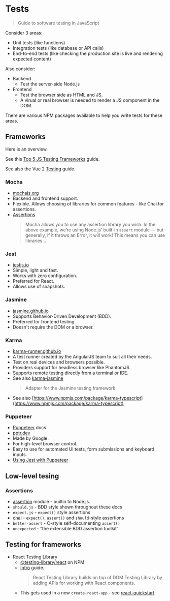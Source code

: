 # Tests
> Guide to software testing in JavaScript

Consider 3 areas:

- Unit tests (like functions)
- Integration tests (like database or API calls)
- End-to-end tests (like checking the production site is live and rendering expected content)

Also consider:

- Backend
    - Test the server-side Node.js
- Frontend
    - Test the browser side as HTML and JS. 
    - A virual or real browser is needed to render a JS component in the DOM.

There are various NPM packages available to help you write tests for these areas. 


## Frameworks

Here is an overview.

See this [Top 5 JS Testing Frameworks](https://www.browserstack.com/guide/top-javascript-testing-frameworks) guide.

See also the Vue 2 [Testing](https://vuejs.org/v2/guide/testing.html) guide.

### Mocha

- [mochajs.org](https://mochajs.org/)
- Backend and frontend support.
- Flexible. Allows choosing of libraries for common features - like Chai for assertions.
- [Assertions](https://mochajs.org/#assertions)
    > Mocha allows you to use any assertion library you wish. In the above example, we’re using Node.js’ built-in `assert` module — but generally, if it throws an Error, it will work! This means you can use libraries...


### Jest

- [jestjs.io](https://jestjs.io/)
- Simple, light and fast.
- Works with zero configuration.
- Preferred for React.
- Allows use of snapshots.

### Jasmine

- [jasmine.github.io](https://jasmine.github.io/)
- Supports Behavior-Driven Development (BDD).
- Preferred for frontend testing.
- Doesn't require the DOM or a browser.

### Karma

- [karma-runner.github.io](https://karma-runner.github.io/latest/index.html)
- A test runner created by the AngularJS team to suit all their needs.
- Test on real devices and browsers possible.
- Providers support for headless browser like PhantomJS.
- Supports remote testing directly from a terminal or IDE.
- See also [karma-jasmine](https://www.npmjs.com/package/karma-jasmine)
    > Adapter for the Jasmine testing framework.
- See also [https://www.npmjs.com/package/karma-typescript](https://www.npmjs.com/package/karma-typescript)
    
### Puppeteer

- [Puppeteer](https://developers.google.com/web/tools/puppeteer) docs
- [pptr.dev](https://pptr.dev/)
- Made by Google.
- For high-level browser control.
- Easy to use for automated UI tests, form submissions and keyboard inputs.
- [Using Jest with Puppeteer](https://jestjs.io/docs/en/puppeteer)


## Low-level tesing


### Assertions

- [assertion](https://nodejs.org/api/assert.html) module - builtin to Node.js.
- `should.js` - BDD style shown throughout these docs
- `expect.js` - `expect()` style assertions
- [chai](https://www.chaijs.com/) - `expect()`, `assert()` and `should`-style assertions
- `better-assert` - C-style self-documenting `assert()`
- `unexpected` - “the extensible BDD assertion toolkit”


## Testing for frameworks

- React Testing Library
    - [@testing-library/react](https://www.npmjs.com/package/@testing-library/react) on NPM
    - [Intro](https://testing-library.com/docs/react-testing-library/intro/) guide.
        > React Testing Library builds on top of DOM Testing Library by adding APIs for working with React components.
    - This gets used in a new `create-react-app` - see [react-quickstart](https://github.com/MichaelCurrin/react-quickstart/blob/master/package.json).
    
